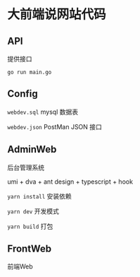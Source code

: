 # 大前端说网站代码

## API

提供接口

`go run main.go`
## Config

`webdev.sql` mysql 数据表

`webdev.json` PostMan JSON 接口

## AdminWeb 

后台管理系统

umi + dva + ant design + typescript + hook

`yarn install` 安装依赖

`yarn dev` 开发模式
 
`yarn build` 打包

## FrontWeb

前端Web

